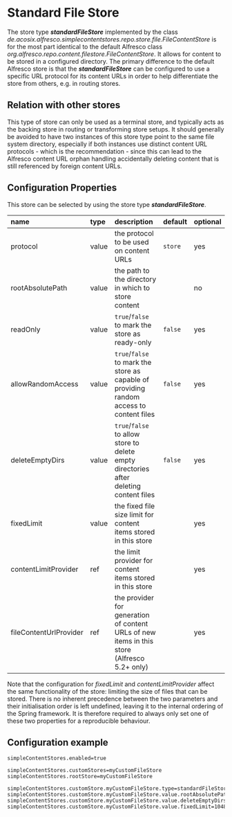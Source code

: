 # Standard File Store

The store type **_standardFileStore_** implemented by the class _de.acosix.alfresco.simplecontentstores.repo.store.file.FileContentStore_ is for the most part identical to the default Alfresco class _org.alfresco.repo.content.filestore.FileContentStore_. It allows for content to be stored in a configured directory. The primary difference to the default Alfresco store is that the **_standardFileStore_** can be configured to use a specific URL protocol for its content URLs in order to help differentiate the store from others, e.g. in routing stores.

## Relation with other stores

This type of store can only be used as a terminal store, and typically acts as the backing store in routing or transforming store setups. It should generally be avoided to have two instances of this store type point to the same file system directory, especially if both instances use distinct content URL protocols - which is the recommendation - since this can lead to the Alfresco content URL orphan handling accidentally deleting content that is still referenced by foreign content URLs. 

## Configuration Properties

This store can be selected by using the store type **_standardFileStore_**.

| name | type | description | default | optional |
| :---| :--- | :--- | :--- | :--- |
| protocol | value | the protocol to be used on content URLs | ``store`` | yes |
| rootAbsolutePath | value | the path to the directory in which to store content |  | no |
| readOnly | value | ``true``/``false`` to mark the store as ready-only | ``false`` | yes |
| allowRandomAccess | value | ``true``/``false`` to mark the store as capable of providing random access to content files | ``false`` | yes |
| deleteEmptyDirs | value | ``true``/``false`` to allow store to delete empty directories after deleting content files | ``false`` | yes |
| fixedLimit | value | the fixed file size limit for content items stored in this store | | yes |
| contentLimitProvider | ref | the limit provider for content items stored in this store | | yes |
| fileContentUrlProvider | ref | the provider for generation of content URLs of new items in this store (Alfresco 5.2+ only) | | yes |

Note that the configuration for _fixedLimit_ and _contentLimitProvider_ affect the same functionality of the store: limiting the size of files that can be stored. There is no inherent precedence between the two parameters and their initialisation order is left undefined, leaving it to the internal ordering of the Spring framework. It is therefore required to always only set one of these two properties for a reproducible behaviour.

## Configuration example

```text
simpleContentStores.enabled=true

simpleContentStores.customStores=myCustomFileStore
simpleContentStores.rootStore=myCustomFileStore

simpleContentStores.customStore.myCustomFileStore.type=standardFileStore
simpleContentStores.customStore.myCustomFileStore.value.rootAbsolutePath=/srv/alfresco/alf_data/myContentStore
simpleContentStores.customStore.myCustomFileStore.value.deleteEmptyDirs=true
simpleContentStores.customStore.myCustomFileStore.value.fixedLimit=104857600
```